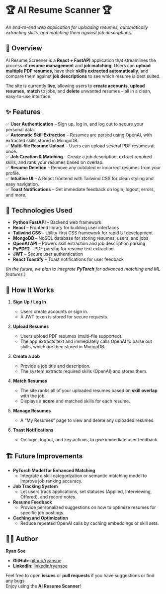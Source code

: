 # 🏆 AI Resume Scanner 🏆

*An end-to-end web application for uploading resumes, automatically extracting skills, and matching them against job descriptions.*

## 📌 Overview
AI Resume Screener is a **React + FastAPI** application that streamlines the process of **resume management** and **job matching**. Users can **upload multiple PDF resumes**, have their **skills extracted automatically**, and compare them against **job descriptions** to see which resume is best suited.  
 
The site is currently **live**, allowing users to **create accounts**, **upload resumes**, **match** to jobs, and **delete** unwanted resumes – all in a clean, easy-to-use interface.

## ✨ Features
✅ **User Authentication** – Sign up, log in, and log out to secure your personal data.  
✅ **Automatic Skill Extraction** – Resumes are parsed using OpenAI, with extracted skills stored in MongoDB.  
✅ **Multi-file Resume Upload** – Users can upload several PDF resumes at once.  
✅ **Job Creation & Matching** – Create a job description, extract required skills, and rank your resumes based on overlap.  
✅ **Resume Deletion** – Remove any outdated or incorrect resumes from your profile.  
✅ **Intuitive UI** – A React frontend with Tailwind CSS for clean styling and easy navigation.  
✅ **Toast Notifications** – Get immediate feedback on login, logout, errors, and more.  

## 🚀 Technologies Used
- **Python FastAPI** – Backend web framework  
- **React** – Frontend library for building user interfaces  
- **Tailwind CSS** – Utility-first CSS framework for rapid UI development  
- **MongoDB** – NoSQL database for storing resumes, users, and jobs  
- **OpenAI API** – Powers skill extraction and job description parsing  
- **PyPDF2** – PDF parsing for resume text extraction  
- **JWT** – Secure user authentication  
- **React Toastify** – Toast notifications for user feedback  

*(In the future, we plan to integrate **PyTorch** for advanced matching and ML features.)*

## 📖 How It Works

1. **Sign Up / Log In**  
   - Users create accounts or sign in.  
   - A JWT token is stored for secure requests.

2. **Upload Resumes**  
   - Users upload PDF resumes (multi-file supported).  
   - The app extracts text and immediately calls OpenAI to parse out skills, which are then stored in MongoDB.

3. **Create a Job**  
   - Provide a job title and description.  
   - The system extracts required skills (OpenAI) and stores them.

4. **Match Resumes**  
   - The site ranks all of your uploaded resumes based on **skill overlap** with the job.  
   - Displays a **score** and matched skills for each resume.

5. **Manage Resumes**  
   - A “My Resumes” page to view and delete any uploaded resumes.

6. **Toast Notifications**  
   - On login, logout, and key actions, to give immediate user feedback.

## 🏗 Future Improvements
- **PyTorch Model for Enhanced Matching**  
  - Integrate a skill categorization or semantic matching model to improve job ranking accuracy.  
- **Job Tracking System**  
  - Let users track applications, set statuses (Applied, Interviewing, Offered), and record notes.  
- **Resume Feedback**  
  - Provide personalized suggestions on how to optimize resumes for specific job postings.  
- **Caching and Optimization**  
  - Reduce repeated OpenAI calls by caching embeddings or skill sets.


## 👨‍💻 Author
**Ryan Soe**

- **GitHub**: [github/ryansoe](https://github.com/ryansoe)  
- **LinkedIn**: [linkedin/ryansoe](https://linkedin.com/in/ryan-soe-2596b6309/)

Feel free to open **issues** or **pull requests** if you have suggestions or find any bugs.  
Enjoy using the **AI Resume Scanner**!
